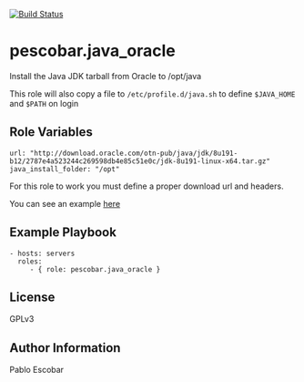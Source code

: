 [![Build Status](https://travis-ci.org/pescobar/ansible-role-java-oracle.svg?branch=master)](https://travis-ci.org/pescobar/ansible-role-java-oracle)

pescobar.java_oracle
=========

Install the Java JDK tarball from Oracle to /opt/java

This role will also copy a file to `/etc/profile.d/java.sh` to define `$JAVA_HOME` and `$PATH` on login

Role Variables
--------------

```
url: "http://download.oracle.com/otn-pub/java/jdk/8u191-b12/2787e4a523244c269598db4e85c51e0c/jdk-8u191-linux-x64.tar.gz"
java_install_folder: "/opt"
```

For this role to work you must define a proper download url and headers.

You can see an example [here](https://tecadmin.net/install-java-8-on-centos-rhel-and-fedora/)

Example Playbook
----------------

    - hosts: servers
      roles:
         - { role: pescobar.java_oracle }

License
-------

GPLv3

Author Information
------------------

Pablo Escobar
